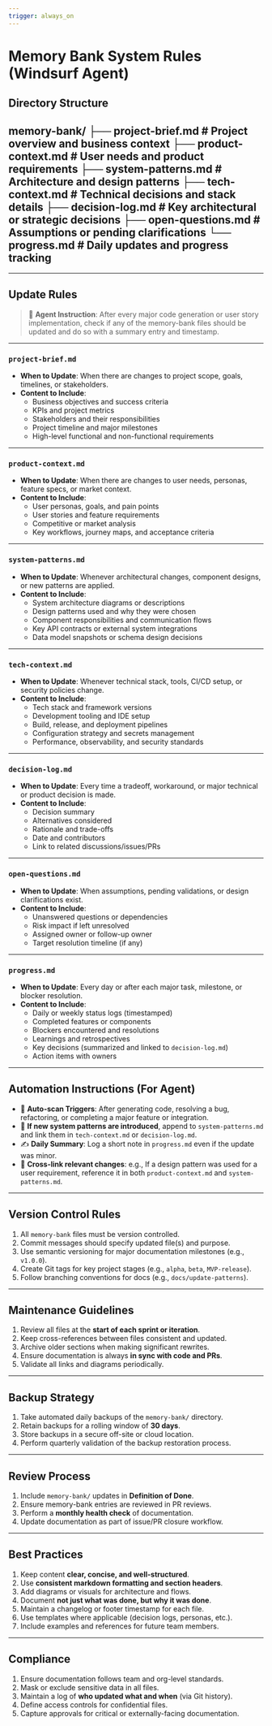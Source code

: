 ```yaml
---
trigger: always_on
---
```


# Memory Bank System Rules (Windsurf Agent)

## Directory Structure
memory-bank/
├── project-brief.md # Project overview and business context
├── product-context.md # User needs and product requirements
├── system-patterns.md # Architecture and design patterns
├── tech-context.md # Technical decisions and stack details
├── decision-log.md # Key architectural or strategic decisions
├── open-questions.md # Assumptions or pending clarifications
└── progress.md # Daily updates and progress tracking
---
---

## Update Rules

> 🤖 **Agent Instruction**: After every major code generation or user story implementation, check if any of the memory-bank files should be updated and do so with a summary entry and timestamp.

---

### `project-brief.md`

- **When to Update**: When there are changes to project scope, goals, timelines, or stakeholders.
- **Content to Include**:
  - Business objectives and success criteria
  - KPIs and project metrics
  - Stakeholders and their responsibilities
  - Project timeline and major milestones
  - High-level functional and non-functional requirements

---

### `product-context.md`

- **When to Update**: When there are changes to user needs, personas, feature specs, or market context.
- **Content to Include**:
  - User personas, goals, and pain points
  - User stories and feature requirements
  - Competitive or market analysis
  - Key workflows, journey maps, and acceptance criteria

---

### `system-patterns.md`

- **When to Update**: Whenever architectural changes, component designs, or new patterns are applied.
- **Content to Include**:
  - System architecture diagrams or descriptions
  - Design patterns used and why they were chosen
  - Component responsibilities and communication flows
  - Key API contracts or external system integrations
  - Data model snapshots or schema design decisions

---

### `tech-context.md`

- **When to Update**: Whenever technical stack, tools, CI/CD setup, or security policies change.
- **Content to Include**:
  - Tech stack and framework versions
  - Development tooling and IDE setup
  - Build, release, and deployment pipelines
  - Configuration strategy and secrets management
  - Performance, observability, and security standards

---

### `decision-log.md`

- **When to Update**: Every time a tradeoff, workaround, or major technical or product decision is made.
- **Content to Include**:
  - Decision summary
  - Alternatives considered
  - Rationale and trade-offs
  - Date and contributors
  - Link to related discussions/issues/PRs

---

### `open-questions.md`

- **When to Update**: When assumptions, pending validations, or design clarifications exist.
- **Content to Include**:
  - Unanswered questions or dependencies
  - Risk impact if left unresolved
  - Assigned owner or follow-up owner
  - Target resolution timeline (if any)

---

### `progress.md`

- **When to Update**: Every day or after each major task, milestone, or blocker resolution.
- **Content to Include**:
  - Daily or weekly status logs (timestamped)
  - Completed features or components
  - Blockers encountered and resolutions
  - Learnings and retrospectives
  - Key decisions (summarized and linked to `decision-log.md`)
  - Action items with owners

---

## Automation Instructions (For Agent)

- 🔁 **Auto-scan Triggers**: After generating code, resolving a bug, refactoring, or completing a major feature or integration.
- 📌 **If new system patterns are introduced**, append to `system-patterns.md` and link them in `tech-context.md` or `decision-log.md`.
- ✍️ **Daily Summary**: Log a short note in `progress.md` even if the update was minor.
- 🔗 **Cross-link relevant changes**: e.g., If a design pattern was used for a user requirement, reference it in both `product-context.md` and `system-patterns.md`.

---

## Version Control Rules

1. All `memory-bank` files must be version controlled.
2. Commit messages should specify updated file(s) and purpose.
3. Use semantic versioning for major documentation milestones (e.g., `v1.0.0`).
4. Create Git tags for key project stages (e.g., `alpha`, `beta`, `MVP-release`).
5. Follow branching conventions for docs (e.g., `docs/update-patterns`).

---

## Maintenance Guidelines

1. Review all files at the **start of each sprint or iteration**.
2. Keep cross-references between files consistent and updated.
3. Archive older sections when making significant rewrites.
4. Ensure documentation is always **in sync with code and PRs**.
5. Validate all links and diagrams periodically.

---

## Backup Strategy

1. Take automated daily backups of the `memory-bank/` directory.
2. Retain backups for a rolling window of **30 days**.
3. Store backups in a secure off-site or cloud location.
4. Perform quarterly validation of the backup restoration process.

---

## Review Process

1. Include `memory-bank/` updates in **Definition of Done**.
2. Ensure memory-bank entries are reviewed in PR reviews.
3. Perform a **monthly health check** of documentation.
4. Update documentation as part of issue/PR closure workflow.

---

## Best Practices

1. Keep content **clear, concise, and well-structured**.
2. Use **consistent markdown formatting and section headers**.
3. Add diagrams or visuals for architecture and flows.
4. Document **not just what was done, but why it was done**.
5. Maintain a changelog or footer timestamp for each file.
6. Use templates where applicable (decision logs, personas, etc.).
7. Include examples and references for future team members.

---

## Compliance

1. Ensure documentation follows team and org-level standards.
2. Mask or exclude sensitive data in all files.
3. Maintain a log of **who updated what and when** (via Git history).
4. Define access controls for confidential files.
5. Capture approvals for critical or externally-facing documentation.